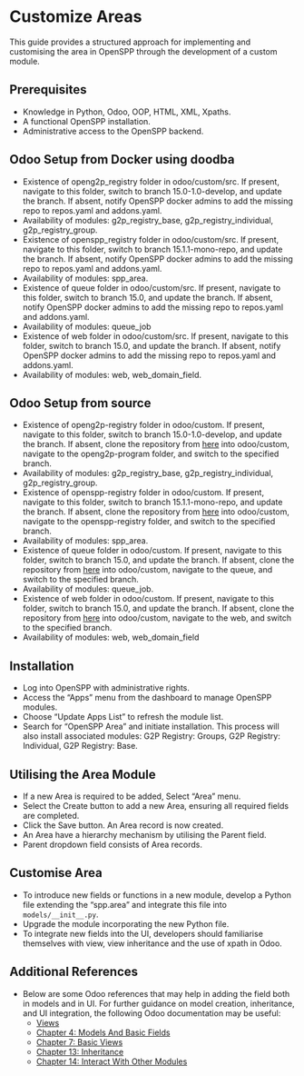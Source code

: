 # Customize Areas

This guide provides a structured approach for implementing and customising the area in OpenSPP through the development of a custom module.

## Prerequisites

- Knowledge in Python, Odoo, OOP, HTML, XML, Xpaths.
- A functional OpenSPP installation.
- Administrative access to the OpenSPP backend.

## Odoo Setup from Docker using doodba

- Existence of openg2p_registry folder in odoo/custom/src. If present, navigate to this folder, switch to branch 15.0-1.0-develop, and update the branch. If absent, notify OpenSPP docker admins to add the missing repo to repos.yaml and addons.yaml.
- Availability of modules: g2p_registry_base, g2p_registry_individual, g2p_registry_group.
- Existence of openspp_registry folder in odoo/custom/src. If present, navigate to this folder, switch to branch 15.1.1-mono-repo, and update the branch. If absent, notify OpenSPP docker admins to add the missing repo to repos.yaml and addons.yaml.
- Availability of modules: spp_area.
- Existence of queue folder in odoo/custom/src. If present, navigate to this folder, switch to branch 15.0, and update the branch. If absent, notify OpenSPP docker admins to add the missing repo to repos.yaml and addons.yaml.
- Availability of modules: queue_job
- Existence of web folder in odoo/custom/src. If present, navigate to this folder, switch to branch 15.0, and update the branch. If absent, notify OpenSPP docker admins to add the missing repo to repos.yaml and addons.yaml.
- Availability of modules: web, web_domain_field.

## Odoo Setup from source

- Existence of openg2p-registry folder in odoo/custom. If present, navigate to this folder, switch to branch 15.0-1.0-develop, and update the branch. If absent, clone the repository from [here](https://github.com/OpenG2P/openg2p-registry.git) into odoo/custom, navigate to the openg2p-program folder, and switch to the specified branch.
- Availability of modules: g2p_registry_base, g2p_registry_individual, g2p_registry_group.
- Existence of openspp-registry folder in odoo/custom. If present, navigate to this folder, switch to branch 15.1.1-mono-repo, and update the branch. If absent, clone the repository from [here](https://github.com/OpenSPP/openspp-registry.git) into odoo/custom, navigate to the openspp-registry folder, and switch to the specified branch.
- Availability of modules: spp_area.
- Existence of queue folder in odoo/custom. If present, navigate to this folder, switch to branch 15.0, and update the branch. If absent, clone the repository from [here](https://github.com/OCA/queue.git) into odoo/custom, navigate to the queue, and switch to the specified branch.
- Availability of modules: queue_job.
- Existence of web folder in odoo/custom. If present, navigate to this folder, switch to branch 15.0, and update the branch. If absent, clone the repository from [here](https://github.com/OCA/web.git) into odoo/custom, navigate to the web, and switch to the specified branch.
- Availability of modules: web, web_domain_field

## Installation

- Log into OpenSPP with administrative rights.
- Access the “Apps” menu from the dashboard to manage OpenSPP modules.
- Choose “Update Apps List” to refresh the module list.
- Search for “OpenSPP Area” and initiate installation. This process will also install associated modules: G2P Registry: Groups, G2P Registry: Individual, G2P Registry: Base.

## Utilising the Area Module

- If a new Area is required to be added, Select “Area” menu.
- Select the Create button to add a new Area, ensuring all required fields are completed.
- Click the Save button. An Area record is now created.
- An Area have a hierarchy mechanism by utilising the Parent field.
- Parent dropdown field consists of Area records.

## Customise Area

- To introduce new fields or functions in a new module, develop a Python file extending the “spp.area” and integrate this file into `models/__init__.py`.
- Upgrade the module incorporating the new Python file.
- To integrate new fields into the UI, developers should familiarise themselves with view, view inheritance and the use of xpath in Odoo.

## Additional References

- Below are some Odoo references that may help in adding the field both in models and in UI. For further guidance on model creation, inheritance, and UI integration, the following Odoo documentation may be useful:
  - [Views](https://www.odoo.com/documentation/15.0/developer/reference/backend/views.html)
  - [Chapter 4: Models And Basic Fields](https://www.odoo.com/documentation/15.0/developer/tutorials/getting_started/04_basicmodel.html)
  - [Chapter 7: Basic Views](https://www.odoo.com/documentation/17.0/developer/tutorials/getting_started/07_basicviews.html#chapter-7-basic-views)
  - [Chapter 13: Inheritance](https://www.odoo.com/documentation/15.0/developer/tutorials/getting_started/13_inheritance.html)
  - [Chapter 14: Interact With Other Modules](https://www.odoo.com/documentation/15.0/developer/tutorials/getting_started/14_other_module.html)

